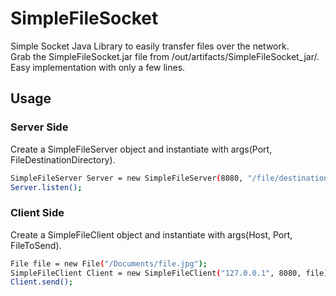 # SimpleFileSocket
Simple Socket Java Library to easily transfer files over the network.\
Grab the SimpleFileSocket.jar file from /out/artifacts/SimpleFileSocket_jar/.\
Easy implementation with only a few lines.

## Usage
### Server Side
Create a SimpleFileServer object and instantiate with args(Port, FileDestinationDirectory).
```bash
SimpleFileServer Server = new SimpleFileServer(8080, "/file/destination/directory");
Server.listen();
```
### Client Side
Create a SimpleFileClient object and instantiate with args(Host, Port, FileToSend).
```bash
File file = new File("/Documents/file.jpg");
SimpleFileClient Client = new SimpleFileClient("127.0.0.1", 8080, file);
Client.send();
```
